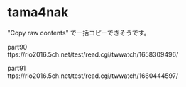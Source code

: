 # tama4nak

"Copy raw contents" で一括コピーできそうです。

part90   
ttps://rio2016.5ch.net/test/read.cgi/twwatch/1658309496/

part91  
ttps://rio2016.5ch.net/test/read.cgi/twwatch/1660444597/
